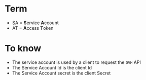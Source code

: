 # Term
- SA = **S**ervice **A**ccount
- AT = **A**ccess **T**oken

# To know
- The service account is used by a client to request the `OVH` API
- The Service Account Id is the client Id
- The Service Account secret is the client Secret


